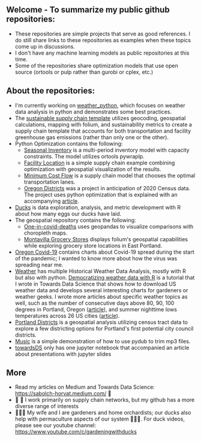 ## Welcome - To summarize my public github repositories: 
- These repositories are simple projects that serve as good references.  I do still share links to these repositories as examples when these topics come up in discussions.
- I don't have any machine learning models as public repositories at this time.
- Some of the repositories share optimization models that use open source (ortools or pulp rather than gurobi or cplex, etc.)

## About the repositories:
- I'm currently working on [weather_python](https://github.com/wpbSabi/weather_python), which focuses on weather data analysis in python and demonstrates some best practices.
- The [sustainable supply chain template](https://github.com/wpbSabi/sustainable_supply_chain_template) utilizes geocoding, geospatial calculations, mapping with folium, and sustainability metrics to create a supply chain template that accounts for both transportation and facility greenhouse gas emissions (rather than only one or the other).
- Python Optimization contains the following:
	- [Seasonal Inventory](https://github.com/wpbSabi/python_optimization/tree/main/seasonal_inventory) is a multi-period inventory model with capacity constraints. The model utilizes ortools pywraplp.
	- [Facility Location](https://github.com/wpbSabi/python_optimization/tree/main/facility_location) is a simple supply chain example combining optimization with geospatial visualization of the results.
	- [Minimum Cost Flow](https://github.com/wpbSabi/python_optimization/tree/main/minimum_cost_flow) is a supply chain model that chooses the optimal transportation lanes.
	- [Oregon Districts](https://github.com/wpbSabi/python_optimization/tree/main/oregon_districts) was a project in anticipation of 2020 Census data.  The project uses python optimization that is explained with an accompanying [article](https://towardsdatascience.com/how-to-draw-congressional-districts-in-python-with-linear-programming-b1e33c80bc52).
- [Ducks](https://github.com/wpbSabi/ducks) is data exploration, analysis, and metric development with R about how many eggs our ducks have laid.  
- The geospatial repository contains the following:
	- [One-in-covid-deaths](https://github.com/wpbSabi/geospatial/tree/main/one_in_covid_deaths) uses geopandas to visualize comparisons with choropleth maps.
	- [Montavilla Grocery Stores](https://github.com/wpbSabi/geospatial/tree/main/montavilla) displays folium's geospatial capabilities while exploring grocery store locations in East Portland.
- [Oregon Covid-19](https://github.com/wpbSabi/oregon-covid-19) contains charts about Covid-19 spread during the start of the pandemic; I wanted to know more about how the virus was spreading near me.
- [Weather](https://github.com/wpbSabi/weather) has multiple Historical Weather Data Analysis, mostly with R but also with python. [Democratizing weather data with R](https://towardsdatascience.com/democratizing-historical-weather-data-with-r-cc3c76dde7c5) is a tutorial that I wrote in Towards Data Science that shows how to download US weather data and develops several interesting charts for gardeners or weather geeks.  I wrote more articles about specific weather topics as well, such as the number of consecutive days above 80, 90, 100 degrees in Portland, Oregon ([article](https://towardsdatascience.com/use-itertools-groupby-to-count-consecutive-occurrences-in-python-7bb83248b83e)), and summer nighttime lows temperatures across 26 US cities ([article](https://towardsdatascience.com/a-look-at-summer-nighttime-low-temperatures-across-26-cities-in-the-us-9ea596c5f61f)).
- [Portland Districts](https://github.com/wpbSabi/portland_potential_districts) is a geospatial analysis utilizing census tract data to explore a few districting options for Portland's first potential city council districts.
- [Music](https://github.com/wpbSabi/music) is a simple demonstration of how to use pydub to trim mp3 files. 
- [towardsDS](https://github.com/wpbSabi/towardsDS) only has one jupyter notebook that accompanied an article about presentations with jupyter slides


## More
- Read my articles on Medium and Towards Data Science: https://sabolch-horvat.medium.com/ 📓 
- 🚚 🚢 I work primarily on supply chain networks, but my github has a more diverse range of interests
- 🌱🌲🌳 My wife and I are gardeners and home orchardists; our ducks also help with permaculture aspects of our system 🐛🦆🥚.  For duck videos, please see our youtube channel: https://www.youtube.com/c/gardeningwithducks


<!--
**wpbSabi/wpbSabi** is a ✨ _special_ ✨ repository because its `README.md` (this file) appears on your GitHub profile.
-->
